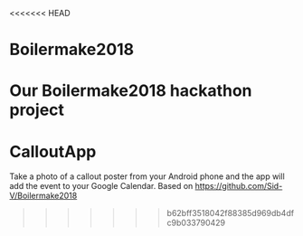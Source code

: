 <<<<<<< HEAD
# Boilermake2018
Our Boilermake2018 hackathon project
=======
# CalloutApp
Take a photo of a callout poster from your Android phone and the app will add the event to your Google Calendar. Based on https://github.com/Sid-V/Boilermake2018
>>>>>>> b62bff3518042f88385d969db4dfc9b033790429
